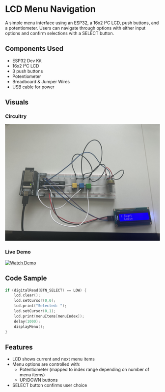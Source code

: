 # LCD Menu Navigation

A simple menu interface using an ESP32, a 16x2 I²C LCD, push buttons, and a potentiometer. Users can navigate through options with either input options and confirm selections with a SELECT button.

## Components Used

- ESP32 Dev Kit
- 16x2 I²C LCD
- 3 push buttons
- Potentiometer
- Breadboard & Jumper Wires
- USB cable for power

## Visuals

### Circuitry
![View Circuit](./LCD_MenuDisplay.jpg)

### Live Demo

[![Watch Demo](https://img.shields.io/badge/Watch%20Demo-YouTube-red?logo=youtube&style=for-the-badge)](https://www.youtube.com/watch?v=YA6rCyH0dgw&ab_channel=Agraw)

## Code Sample

``` c
if (digitalRead(BTN_SELECT) == LOW) {
    lcd.clear();
    lcd.setCursor(0,0);
    lcd.print("Selected: ");
    lcd.setCursor(0,1);
    lcd.print(menuItems[menuIndex]);
    delay(1000);
    displayMenu();
}
```

## Features

- LCD shows current and next menu items
- Menu options are controlled with:
  - Potentiometer (mapped to index range depending on number of menu items)
  - UP/DOWN buttons
- SELECT button confirms user choice